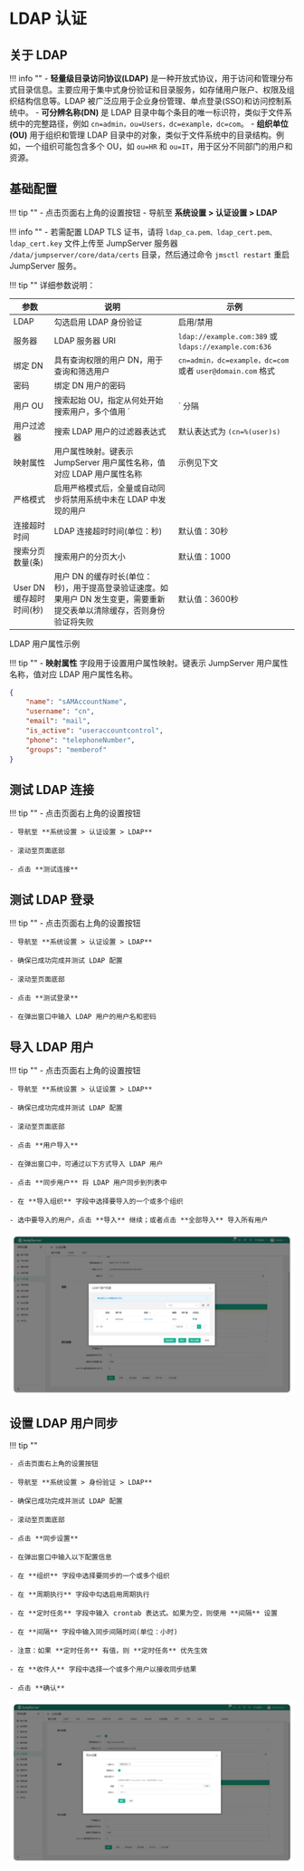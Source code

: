 # LDAP 认证

## 关于 LDAP

!!! info ""
    - **轻量级目录访问协议(LDAP)** 是一种开放式协议，用于访问和管理分布式目录信息。主要应用于集中式身份验证和目录服务，如存储用户账户、权限及组织结构信息等。LDAP 被广泛应用于企业身份管理、单点登录(SSO)和访问控制系统中。
    - **可分辨名称(DN)** 是 LDAP 目录中每个条目的唯一标识符，类似于文件系统中的完整路径，例如 `cn=admin，ou=Users，dc=example，dc=com`。
    - **组织单位(OU)** 用于组织和管理 LDAP 目录中的对象，类似于文件系统中的目录结构。例如，一个组织可能包含多个 OU，如 `ou=HR` 和 `ou=IT`，用于区分不同部门的用户和资源。

## 基础配置

!!! tip ""
    - 点击页面右上角的设置按钮
    - 导航至 **系统设置 > 认证设置 > LDAP**

!!! info ""
    - 若需配置 LDAP TLS 证书，请将 `ldap_ca.pem、ldap_cert.pem、ldap_cert.key` 文件上传至 JumpServer 服务器 `/data/jumpserver/core/data/certs` 目录，然后通过命令 `jmsctl restart` 重启 JumpServer 服务。

!!! tip ""
    详细参数说明：

| 参数 | 说明 | 示例 |
|------|------|------|
| LDAP | 勾选启用 LDAP 身份验证 | 启用/禁用 |
| 服务器 |  LDAP 服务器 URI | `ldap://example.com:389` 或 `ldaps://example.com:636` |
| 绑定 DN | 具有查询权限的用户 DN，用于查询和筛选用户 | `cn=admin，dc=example，dc=com` 或者 `user@domain.com` 格式 |
| 密码 | 绑定 DN 用户的密码 |   |
| 用户 OU | 搜索起始 OU，指定从何处开始搜索用户，多个值用 `|` 分隔 | `ou=users，dc=example，dc=com |ou=tech，dc=example，dc=com` |
| 用户过滤器 | 搜索 LDAP 用户的过滤器表达式 | 默认表达式为 `(cn=%(user)s)` |
| 映射属性 | 用户属性映射。键表示 JumpServer 用户属性名称，值对应 LDAP 用户属性名称 | 示例见下文 |
| 严格模式 | 启用严格模式后，全量或自动同步将禁用系统中未在 LDAP 中发现的用户 |  |
| 连接超时时间 | LDAP 连接超时时间(单位：秒) | 默认值：30秒 |
| 搜索分页数量(条) | 搜索用户的分页大小 | 默认值：1000 |
| User DN 缓存超时时间(秒) | 用户 DN 的缓存时长(单位：秒)，用于提高登录验证速度。如果用户 DN 发生变更，需要重新提交表单以清除缓存，否则身份验证将失败 | 默认值：3600秒 |

LDAP 用户属性示例

!!! tip ""
    -  **映射属性** 字段用于设置用户属性映射。键表示 JumpServer 用户属性名称，值对应 LDAP 用户属性名称。

```json 
{  
    "name": "sAMAccountName",
	"username": "cn",  
    "email": "mail",  
	"is_active": "useraccountcontrol",  
    "phone": "telephoneNumber",
	"groups": "memberof"
}
```

## 测试 LDAP 连接
!!! tip ""
    - 点击页面右上角的设置按钮

    - 导航至 **系统设置 > 认证设置 > LDAP**

    - 滚动至页面底部

    - 点击 **测试连接**

## 测试 LDAP 登录
!!! tip ""
    - 点击页面右上角的设置按钮

    - 导航至 **系统设置 > 认证设置 > LDAP**

    - 确保已成功完成并测试 LDAP 配置

    - 滚动至页面底部

    - 点击 **测试登录**

    - 在弹出窗口中输入 LDAP 用户的用户名和密码

## 导入 LDAP 用户
!!! tip ""
    - 点击页面右上角的设置按钮

    - 导航至 **系统设置 > 认证设置 > LDAP**

    - 确保已成功完成并测试 LDAP 配置

    - 滚动至页面底部

    - 点击 **用户导入**

    - 在弹出窗口中，可通过以下方式导入 LDAP 用户

    - 点击 **同步用户** 将 LDAP 用户同步到列表中

    - 在 **导入组织** 字段中选择要导入的一个或多个组织

    - 选中要导入的用户，点击 **导入** 继续；或者点击 **全部导入** 导入所有用户

![LDAP图1](../../../../img/V4_LDAP1.png)

## 设置 LDAP 用户同步
!!! tip ""

    - 点击页面右上角的设置按钮

    - 导航至 **系统设置 > 身份验证 > LDAP**

    - 确保已成功完成并测试 LDAP 配置

    - 滚动至页面底部

    - 点击 **同步设置**

    - 在弹出窗口中输入以下配置信息

    - 在 **组织** 字段中选择要同步的一个或多个组织

    - 在 **周期执行** 字段中勾选启用周期执行

    - 在 **定时任务** 字段中输入 crontab 表达式。如果为空，则使用 **间隔** 设置

    - 在 **间隔** 字段中输入同步间隔时间(单位：小时)

    - 注意：如果 **定时任务** 有值，则 **定时任务** 优先生效

    - 在 **收件人** 字段中选择一个或多个用户以接收同步结果

    - 点击 **确认**

![LDAP图2](../../../../img/V4_LDAP2.png)

